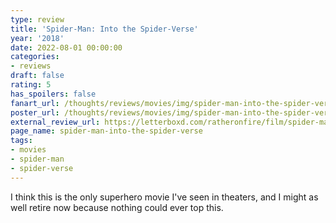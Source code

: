 ```yaml
---
type: review
title: 'Spider-Man: Into the Spider-Verse'
year: '2018'
date: 2022-08-01 00:00:00
categories:
- reviews
draft: false
rating: 5
has_spoilers: false
fanart_url: /thoughts/reviews/movies/img/spider-man-into-the-spider-verse_fanart.png
poster_url: /thoughts/reviews/movies/img/spider-man-into-the-spider-verse_poster.png
external_review_url: https://letterboxd.com/ratheronfire/film/spider-man-into-the-spider-verse/
page_name: spider-man-into-the-spider-verse
tags:
- movies
- spider-man
- spider-verse
---
```


I think this is the only superhero movie I've seen in theaters, and I might as well retire now because nothing could ever top this.

